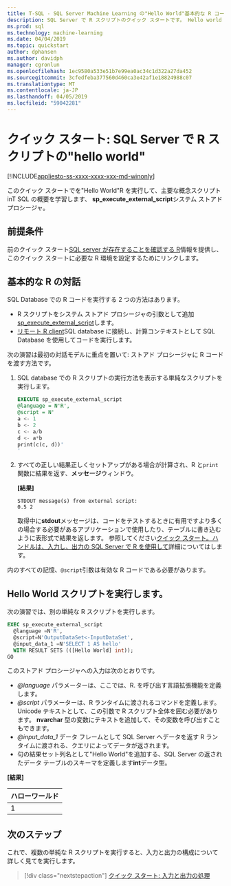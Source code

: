 ```yaml
---
title: T-SQL - SQL Server Machine Learning の"Hello World"基本的な R コード実行のクイック スタート
description: SQL Server で R スクリプトのクイック スタートです。 Hello world の演習では、sp_execute_external_script のシステム ストアド プロシージャを使用して R スクリプトを呼び出すことの基礎について説明します。
ms.prod: sql
ms.technology: machine-learning
ms.date: 04/04/2019
ms.topic: quickstart
author: dphansen
ms.author: davidph
manager: cgronlun
ms.openlocfilehash: 1ec9580a533e51b7e99ea0ac34c1d322a27da452
ms.sourcegitcommit: 3cfedfeba377560d460ca3e42af1e18824988c07
ms.translationtype: MT
ms.contentlocale: ja-JP
ms.lasthandoff: 04/05/2019
ms.locfileid: "59042281"
---
```

# <a name="quickstart-hello-world-r-script-in-sql-server"></a>クイック スタート: SQL Server で R スクリプトの"hello world" 
[!INCLUDE[appliesto-ss-xxxx-xxxx-xxx-md-winonly](../../includes/appliesto-ss-xxxx-xxxx-xxx-md-winonly.md)]

このクイック スタートでを"Hello World"R を実行して、主要な概念スクリプト inT SQL の概要を学習します、 **sp_execute_external_script**システム ストアド プロシージャ。 

## <a name="prerequisites"></a>前提条件

前のクイック スタート[SQL server が存在することを確認する R](quickstart-r-verify.md)情報を提供し、このクイック スタートに必要な R 環境を設定するためにリンクします。

## <a name="basic-r-interaction"></a>基本的な R の対話

SQL Database での R コードを実行する 2 つの方法はあります。

+ R スクリプトをシステム ストアド プロシージャの引数として追加[sp_execute_external_script](https://docs.microsoft.com/sql/relational-databases/system-stored-procedures/sp-execute-external-script-transact-sql)します。
+ [リモート R client](https://docs.microsoft.com/sql/advanced-analytics/r/set-up-a-data-science-client)SQL database に接続し、計算コンテキストとして SQL Database を使用してコードを実行します。

次の演習は最初の対話モデルに重点を置いて: ストアド プロシージャに R コードを渡す方法です。

1. SQL database での R スクリプトの実行方法を表示する単純なスクリプトを実行します。

    ```sql
    EXECUTE sp_execute_external_script
    @language = N'R',
    @script = N'
    a <- 1
    b <- 2
    c <- a/b
    d <- a*b
    print(c(c, d))'
    '
    ```

2. すべての正しい結果正しくセットアップがある場合が計算され、R と`print`関数に結果を返す、**メッセージ**ウィンドウ。

    **[結果]**

    ```text
    STDOUT message(s) from external script: 
    0.5 2
    ```

    取得中に**stdout**メッセージは、コードをテストするときに有用ですより多くの場合する必要があるアプリケーションで使用したり、テーブルに書き込むように表形式で結果を返します。 参照してください[クイック スタート。ハンドルは、入力し、出力の SQL Server で R を使用して](rtsql-working-with-inputs-and-outputs.md)詳細についてはします。

内のすべての記憶、`@script`引数は有効な R コードである必要があります。

## <a name="run-a-hello-world-script"></a>Hello World スクリプトを実行します。

次の演習では、別の単純な R スクリプトを実行します。

```sql
EXEC sp_execute_external_script
  @language =N'R',
  @script=N'OutputDataSet<-InputDataSet',
  @input_data_1 =N'SELECT 1 AS hello'
  WITH RESULT SETS (([Hello World] int));
GO
```

このストアド プロシージャへの入力は次のとおりです。

+ *@language* パラメーターは、ここでは、R. を呼び出す言語拡張機能を定義します。
+ *@script* パラメーターは、R ランタイムに渡されるコマンドを定義します。 Unicode テキストとして、この引数で R スクリプト全体を囲む必要があります。 **nvarchar** 型の変数にテキストを追加して、その変数を呼び出すこともできます。
+ *@input_data_1* データ フレームとして SQL Server へデータを返す R ランタイムに渡される、クエリによってデータが返されます。
+ 句の結果セット列名として"Hello World"を追加する、SQL Server の返されたデータ テーブルのスキーマを定義します**int**データ型。

**[結果]**

| ハローワールド |
|-------------|
| 1 |

## <a name="next-steps"></a>次のステップ

これで、複数の単純な R スクリプトを実行すると、入力と出力の構成について詳しく見てを実行します。

> [!div class="nextstepaction"]
> [クイック スタート: 入力と出力の処理](quickstart-r-inputs-and-outputs.md)
